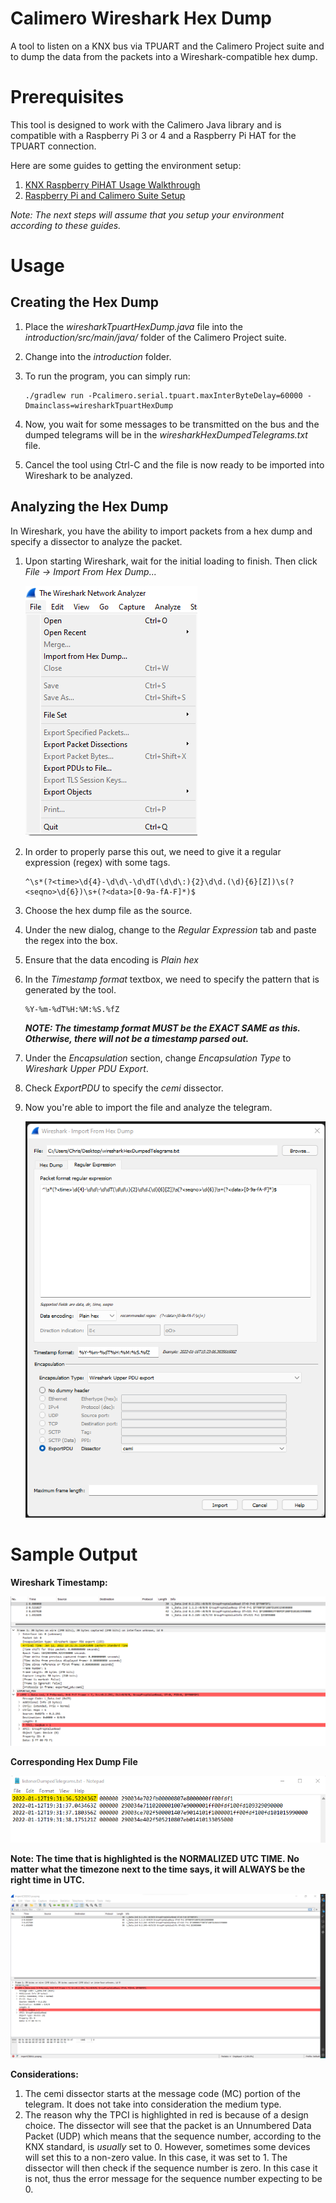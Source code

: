 # Calimero Wireshark Hex Dump
A tool to listen on a KNX bus via TPUART and the Calimero Project suite and to dump the data from the packets into a Wireshark-compatible hex dump.


# Prerequisites

This tool is designed to work with the Calimero Java library and is compatible with a Raspberry Pi 3 or 4 and a Raspberry Pi HAT for the TPUART connection.

Here are some guides to getting the environment setup:

  1. [KNX Raspberry PiHAT Usage Walkthrough](/KNX-Raspberry-Pi-Hat-Usage/README.md)
  2. [Raspberry Pi and Calimero Suite Setup](/Raspberry-Pi-Calimero-Setup/README.md)
  
_Note: The next steps will assume that you setup your environment according to these guides._

# Usage
  
  ## Creating the Hex Dump
  1. Place the _wiresharkTpuartHexDump.java_ file into the _introduction/src/main/java/_ folder of the Calimero Project suite.

  2. Change into the _introduction_ folder.

  3. To run the program, you can simply run:
      ```
      ./gradlew run -Pcalimero.serial.tpuart.maxInterByteDelay=60000 -Dmainclass=wiresharkTpuartHexDump
      ```
      
  4. Now, you wait for some messages to be transmitted on the bus and the dumped telegrams will be in the _wiresharkHexDumpedTelegrams.txt_ file.

  5. Cancel the tool using Ctrl-C and the file is now ready to be imported into Wireshark to be analyzed.


  ## Analyzing the Hex Dump 
  In Wireshark, you have the ability to import packets from a hex dump and specify a dissector to analyze the packet.
  
  1. Upon starting Wireshark, wait for the initial loading to finish. Then click _File -> Import From Hex Dump..._
      
     <img src="Images\Wireshark-Import-From-Hex-Dump-Option.png">
      
  2. In order to properly parse this out, we need to give it a regular expression (regex) with some tags.
    
      ```
      ^\s*(?<time>\d{4}-\d\d\-\d\dT(\d\d\:){2}\d\d.(\d){6}[Z])\s(?<seqno>\d{6})\s+(?<data>[0-9a-fA-F]*)$
      ```
  
  3. Choose the hex dump file as the source.
      
  4. Under the new dialog, change to the _Regular Expression_ tab and paste the regex into the box.
  
  5. Ensure that the data encoding is _Plain hex_
  
  6. In the _Timestamp format_ textbox, we need to specify the pattern that is generated by the tool. 
  
      ```
      %Y-%m-%dT%H:%M:%S.%fZ
      ```
      
      _**NOTE: The timestamp format MUST be the EXACT SAME as this. Otherwise, there will not be a timestamp parsed out.**_
      
  
  7. Under the _Encapsulation_ section, change _Encapsulation Type_ to _Wireshark Upper PDU Export_.
  
  8. Check _ExportPDU_ to specify the _cemi_ dissector.
  
  9. Now you're able to import the file and analyze the telegram.

     <img src="Images/Wireshark-Full-Hex-Dump-Settings.png">


# Sample Output


**Wireshark Timestamp:**
    
   <img src="Images/Wireshark-Sample-Import-Timestamp.png">

**Corresponding Hex Dump File**

   <img src="Images/Wireshark-Sample-Hexdump-Timestamp.png">


**Note: The time that is highlighted is the NORMALIZED UTC TIME. No matter what the timezone next to the time says, it will ALWAYS be the right time in UTC.**


   <img src="Images/Wireshark-Sample-Import-Output.png">

**Considerations:**
    
   1. The cemi dissector starts at the message code (MC) portion of the telegram. It does not take into consideration the medium type.
   2. The reason why the TPCI is highlighted in red is because of a design choice. The dissector will see that the packet is an Unnumbered Data Packet (UDP) which means that the sequence number, according to the KNX standard, is _usually_ set to 0. However, sometimes some devices will set this to a non-zero value. In this case, it was set to 1. The dissector will then check if the sequence number is zero. In this case it is not, thus the error message for the sequence number expecting to be 0. 




